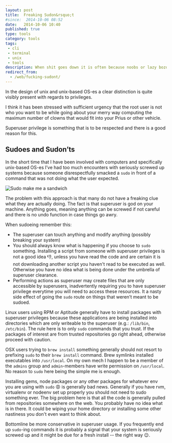 ```yaml
---
layout: post
title:  Freaking Sudon&rsquo;t
#since:  2014-10-06 08:52
date:   2014-10-06 10:40
published: true
type: tools
category: tools
tags:
 - cli
 - terminal
 - unix
 - tools
description: When shit goes down it is often because noobs or lazy bozos decide to slap sudo in front of every seemingly failing command. For the love of the FSM, stop excessive sudoing!
redirect_from:
  - /web/fucking-sudont/
---
```


In the design of unix and unix-based OS-es a clear distinction is quite visibly
present with regards to privileges.

I think it has been stressed with sufficient urgency that the root user is not
who you want to be while going about your merry way computing the maximum 
number of clowns that would fit into your Prius or other vehicle.

Superuser privilege is something that is to be respected and there is a good 
reason for this.

## Sudoes and Sudon&rsquo;ts
In the short time that I have been involved with computers and specifically 
unix-based OS-es I&rsquo;ve had too much encounters with seriously screwed up
systems because someone disrespectfully smacked a `sudo` in front of a command
that was not doing what the user expected.

<div class="element image">
  <img src="http://imgs.xkcd.com/comics/sandwich.png" alt="Sudo make me a sandwich">
</div>

The problem with this approach is that many do not have a freaking clue what 
they are actually doing. The fact is that superuser is god on your machine.
Anything goes, meaning anything can be screwed if not careful and there is no 
undo function in case things go awry.

When sudoeing remember this:

 - The superuser can touch anything and modify anything (possibly breaking your
 system)
 - You should always know what is happening if you choose to `sudo` something.
 Installing a script from someone with superuser privileges is not a good idea 
 :thumbsdown:, unless you have read the code and are 
 certain it is not downloading another script you haven't read to be executed 
 as well. Otherwise you have no idea what is being done under the umbrella of 
 superuser clearance.
 - Performing actions as superuser may create files that are only accessible
 by superusers, inadvertently requiring you to have superuser privilege 
 everytime you will need to access these resources. It a nasty side effect of
 going the `sudo` route on things that weren&rsquo;t meant to be sudoed.

Linux users using RPM or Aptitude generally have to install packages with 
superuser privileges because these applications are being installed into 
directories which are only writeable to the superuser (e.g.: `/lib/bin`, 
`/etc/bin`). The rule here is to only `sudo` commands that you trust. If the
packages of interest are from trusted repositories go right ahead, otherwise
proceed with caution.

OSX users trying to `brew install` something generally should not resort to 
prefixing `sudo` to their `brew install` command. Brew symlinks installed
executables into `/usr/local`. On my own mech I happen to be a member of the
`admins` group and `admin`-members have write permission on `/usr/local`. No
reason to `sudo` here being the simple me is enough.

Installing gems, node packages or any other packages for whatever env you 
are using with `sudo` :rage: is generally bad news. Generally
if you have rvm, virtualenv or nodeenv set up properly you should not need to 
sudo something ever. The big problem here is that all the code is generally 
pulled from repositories somewhere on the web. You probably have no idea what 
is in there. It could be wiping your home directory or installing some other 
nastiness you don't even want to think about.

Bottomline be more conservative in superuser usage. If you frequently end up
`sudo`-ing commands it is probably a signal that your system is seriously 
screwed up and it might be due for a fresh install -- the right way 
:wink:.
